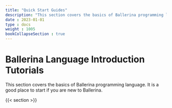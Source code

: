 ```yaml
---
title: "Quick Start Guides"
description: "This section covers the basics of Ballerina programming language. It is a good place to start if you are new to Ballerina."
date : 2023-01-01
type : docs
weight : 1005
bookCollapseSection : true
---
```

# Ballerina Language Introduction Tutorials

This section covers the basics of Ballerina programming language. It is a good place to start if you are new to Ballerina.

<!--more-->

{{< section >}}